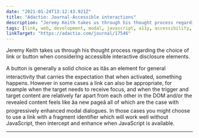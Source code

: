 ```yaml
---
date: "2021-01-24T13:12:43.921Z"
title: "Adactio: Journal-Accessible interactions"
description: "Jeremy Keith takes us through his thought process regarding the choice of link or button when considering accessible interactive disclosure elements"
tags: [link, web, development, modal, javascript, a11y, accessibility, aria, fragment, anchor, button, disclosure]
linkTarget: "https://adactio.com/journal/17546"
---
```

Jeremy Keith takes us through his thought process regarding the choice of link or button when considering accessible interactive disclosure elements.

A button is generally a solid choice as itâs an element for general interactivity that carries the expectation that when activated, something happens. However in some cases a link can also be appropriate, for example when the target needs to receive focus, and when the trigger and target content are relatively far apart from each other in the DOM and/or the revealed content feels like âa new pageâ all of which are the case with progressively enhanced modal dialogues. In those cases you might choose to use a link with a fragment identifier which will work well without JavaScript, then intercept and enhance when JavaScript is available.


---
